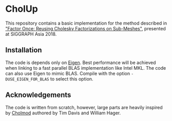 # CholUp
This repository contains a basic implementation 
for the method described in ["Factor Once: Reusing Cholesky Factorizations on Sub-Meshes"](https://people.inf.ethz.ch/herholzp/SigAsia2018/files/HerholzSigAsia2018.pdf),
presented at SIGGRAPH Asia 2018.

## Installation
The code is depends only on [Eigen](https://gitlab.com/libeigen/eigen). Best performance will be achieved when linking to a fast parallel BLAS implementation like Intel MKL. The code can also use Eigen to mimic BLAS. Compile with the option `-DUSE_EIGEN_FOR_BLAS` to select this option.

## Acknowledgements
The code is written from scratch, however, large parts are heavily inspired by [Cholmod](https://github.com/DrTimothyAldenDavis/SuiteSparse) authored by Tim Davis and William Hager.
